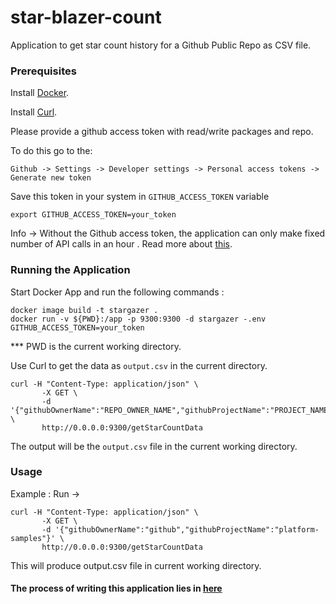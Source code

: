 # star-blazer-count
Application to get star count history for a Github Public Repo as CSV file.

### Prerequisites

Install [Docker](https://docs.docker.com/get-docker/).

Install [Curl](https://curl.se/dlwiz/?type=bin).

Please provide a github access token with read/write packages and repo.

To do this go to the:

`Github -> Settings -> Developer settings -> Personal access tokens -> Generate new token`


Save this token in your system in `GITHUB_ACCESS_TOKEN` variable


    export GITHUB_ACCESS_TOKEN=your_token
    
Info -> Without the Github access token, the application can only make fixed number of API calls in an hour .
Read more about [this](https://docs.github.com/en/developers/apps/rate-limits-for-github-apps). 


### Running the Application
	
Start Docker App and run the following commands :

	docker image build -t stargazer .
	docker run -v ${PWD}:/app -p 9300:9300 -d stargazer -.env GITHUB_ACCESS_TOKEN=your_token

*** PWD is the current working directory.

Use Curl to get the data as `output.csv` in the current directory.
    
    curl -H "Content-Type: application/json" \
           -X GET \
           -d '{"githubOwnerName":"REPO_OWNER_NAME","githubProjectName":"PROJECT_NAME"}' \
           http://0.0.0.0:9300/getStarCountData
           
The output will be the `output.csv` file in the current working directory.

### Usage

Example : Run -> 

    curl -H "Content-Type: application/json" \
           -X GET \
           -d '{"githubOwnerName":"github","githubProjectName":"platform-samples"}' \
           http://0.0.0.0:9300/getStarCountData
           
This will produce output.csv file in current working directory. 

#### The process of writing this application lies in [here](https://github.com/deppmish2/star-blazer-count/blob/main/PROCESS.md)
